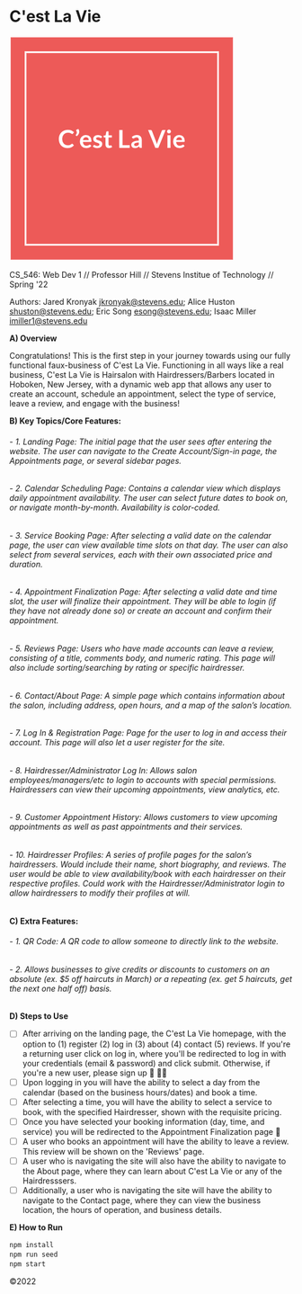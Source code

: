 # C'est La Vie

![This is the logo](/code/docs/Logo.png)

CS_546: Web Dev 1 // Professor Hill // Stevens Institue of Technology // Spring '22

Authors: Jared Kronyak <jkronyak@stevens.edu>; Alice Huston <shuston@stevens.edu>; Eric Song <esong@stevens.edu>; Isaac Miller <imiller1@stevens.edu>

<b> A) Overview </b>

Congratulations! This is the first step in your journey towards using our fully functional faux-business of C'est La Vie. Functioning in all ways like a real business, C'est La Vie is Hairsalon with Hairdressers/Barbers located in Hoboken, New Jersey, with a dynamic web app that allows any user to create an account, schedule an appointment, select the type of service, leave a review, and engage with the business!


<b> B) Key Topics/Core Features: </b>

###### - 1. Landing Page: The initial page that the user sees after entering the website. The user can navigate to the Create Account/Sign-in page, the Appointments page, or several sidebar pages.

###### - 2. Calendar Scheduling Page: Contains a calendar view which displays daily appointment availability. The user can select future dates to book on, or navigate month-by-month. Availability is color-coded.

###### - 3. Service Booking Page: After selecting a valid date on the calendar page, the user can view available time slots on that day. The user can also select from several services, each with their own associated price and duration.

###### - 4. Appointment Finalization Page: After selecting a valid date and time slot, the user will finalize their appointment. They will be able to login (if they have not already done so) or create an account and confirm their appointment.

###### - 5. Reviews Page: Users who have made accounts can leave a review, consisting of a title, comments body, and numeric rating. This page will also include sorting/searching by rating or specific hairdresser.

###### - 6. Contact/About Page: A simple page which contains information about the salon, including address, open hours, and a map of the salon’s location.

###### - 7. Log In & Registration Page: Page for the user to log in and access their account. This page will also let a user register for the site.

###### - 8. Hairdresser/Administrator Log In: Allows salon employees/managers/etc to login to accounts with special permissions. Hairdressers can view their upcoming appointments, view analytics, etc.

###### - 9. Customer Appointment History: Allows customers to view upcoming appointments as well as past appointments and their services.

###### - 10. Hairdresser Profiles: A series of profile pages for the salon’s hairdressers. Would include their name, short biography, and reviews. The user would be able to view availability/book with each hairdresser on their respective profiles. Could work with the Hairdresser/Administrator login to allow hairdressers to modify their profiles at will.


<b> C) Extra Features: </b>

###### - 1. QR Code: A QR code to allow someone to directly link to the website.

###### - 2. Allows businesses to give credits or discounts to customers on an absolute (ex. $5 off haircuts in March) or a repeating (ex. get 5 haircuts, get the next one half off) basis.


<b> D) Steps to Use </b>


- [ ] After arriving on the landing page, the C'est La Vie homepage, with the option to (1) register (2) log in (3) about (4) contact (5) reviews. If you're a returning user click on log in, where you'll be redirected to log in with your credentials (email & password) and click submit. Otherwise, if you're a new user, please sign up 💇 💇‍♀️
- [ ] Upon logging in you will have the ability to select a day from the calendar (based on the business hours/dates) and book a time.
- [ ] After selecting a time, you will have the ability to select a service to book, with the specified Hairdresser, shown with the requisite pricing.
- [ ] Once you have selected your booking information (day, time, and service) you will be redirected to the Appointment Finalization page :tada:
- [ ] A user who books an appointment will have the ability to leave a review. This review will be shown on the 'Reviews' page.
- [ ] A user who is navigating the site will also have the ability to navigate to the About page, where they can learn about C'est La Vie or any of the Hairdresssers.
- [ ] Additionally, a user who is navigating the site will have the ability to navigate to the Contact page, where they can view the business location, the hours of operation, and business details.

<b> E) How to Run </b>

```sh
npm install
npm run seed
npm start
```



©2022
